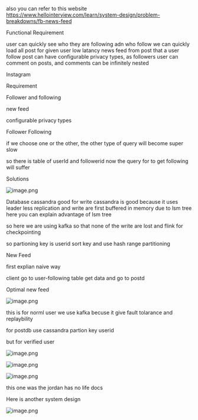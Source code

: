 also you can refer to this website 
https://www.hellointerview.com/learn/system-design/problem-breakdowns/fb-news-feed

Functional Requirement

user can quickly see who they are following adn who follow
we can quickly load all post for given user
low latancy news feed from post that a user follow
post can have configurable privacy types, as followers
user can comment on posts, and comments can be infinitely nested



Instagram



Requirement

Follower and following

new feed

configurable privacy types





Follower Following

if we choose one or the other, the other type of query will become super slow

so there is table of userId and followerid now the query for to get following will suffer



Solutions



![image.png](https://eraser.imgix.net/workspaces/Qj78cGcLbqECAjs1QT8B/V123C6WXlPOXh5t3brautHbWewh1/fYqvm9uMDFlofJO8PVbp0.png?ixlib=js-3.7.0 "image.png")



Database cassandra good for write
cassandra is good because it uses leader less replication and write are first buffered in memory due to lsm tree
here you can explain advantage of lsm tree

so here we are using kafka so that none of the write are lost and flink for checkpointing

so partioning key is userid  sort key and use hash range partitioning



New Feed



first explian naive way

client go to user-following table get data and go to postd 



Optimal new feed

![image.png](https://eraser.imgix.net/workspaces/Qj78cGcLbqECAjs1QT8B/V123C6WXlPOXh5t3brautHbWewh1/A9Fgpjh1WL538_AxgUBsx.png?ixlib=js-3.7.0 "image.png")

this is for norml user we use kafka becuse it give fault tolarance and replaybility



for postdb use cassandra partion key userid

but for verified user



![image.png](https://eraser.imgix.net/workspaces/Qj78cGcLbqECAjs1QT8B/V123C6WXlPOXh5t3brautHbWewh1/Z1unoMz3wk86apa_Mc6wz.png?ixlib=js-3.7.0 "image.png")

![image.png](https://eraser.imgix.net/workspaces/Qj78cGcLbqECAjs1QT8B/V123C6WXlPOXh5t3brautHbWewh1/JO345Ru3NxO5yJ98KBf-R.png?ixlib=js-3.7.0 "image.png")



![image.png](https://eraser.imgix.net/workspaces/Qj78cGcLbqECAjs1QT8B/V123C6WXlPOXh5t3brautHbWewh1/tMwzSavZL5ISJMgt0qEfQ.png?ixlib=js-3.7.0 "image.png")

this one was the jordan has no life docs



Here is another system design



![image.png](https://eraser.imgix.net/workspaces/Qj78cGcLbqECAjs1QT8B/V123C6WXlPOXh5t3brautHbWewh1/Ve5PWSq0VN8Ut4YA8VomT.png?ixlib=js-3.7.0 "image.png")





